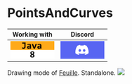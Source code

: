 # PointsAndCurves


| Working with | Discord |
| ------------ | ------- |
| ![Java 8](https://github.com/TW2/logonator/blob/main/status/github-status-j8.png) | <a href="https://discord.gg/ssU9SKg">![Discord](https://github.com/TW2/logonator/blob/main/logos/discord-100x40.png)</a> |

Drawing mode of <a href="https://github.com/TW2/Feuille">Feuille</a>. Standalone.
<img src="https://jb7d9w-dm2306.files.1drv.com/y3mg8rjK9WwVDv3TqtdBY1paUVnckJmXdRSiRuAcfYvOcM4QHqGjoOWbAkZAa_pxWjm4LfEmcvbmblbcW4BEgCdIzkq7QLe5W-Joc2S4HQqVRVYdHFrsd3hsBI4ZG_ytTR5oumuPwGz8En3U-IDVFJ6vMbL4c45MYhRfjA2L6qcXGU?width=1920&height=1080&cropmode=none" />
